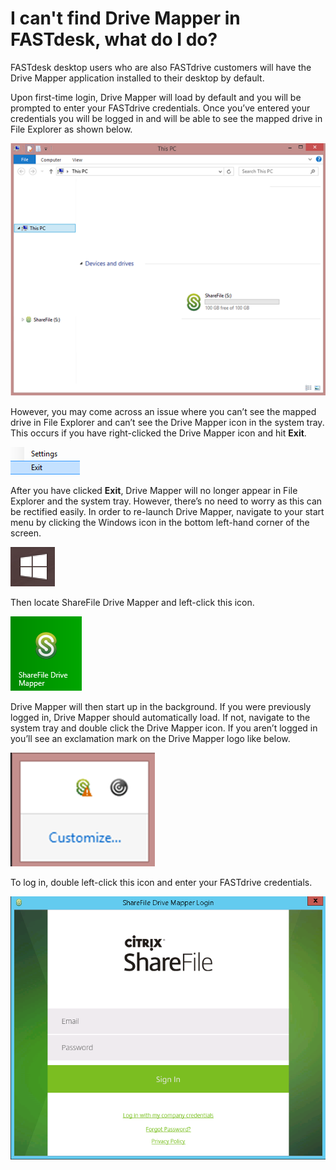 # I can't find Drive Mapper in FASTdesk, what do I do?

FASTdesk desktop users who are also FASTdrive customers will have the Drive Mapper application installed to their desktop by default.

Upon first-time login, Drive Mapper will load by default and you will be prompted to enter your FASTdrive credentials. Once you’ve entered your credentials you will be logged in and will be able to see the mapped drive in File Explorer as shown below.

![Image141](files/Image141.png)

However, you may come across an issue where you can’t see the mapped drive in File Explorer and can’t see the Drive Mapper icon in the system tray. This occurs if you have right-clicked the Drive Mapper icon and hit __Exit__.

![Image142](files/Image142.png)

After you have clicked __Exit__, Drive Mapper will no longer appear in File Explorer and the system tray. However, there’s no need to worry as this can be rectified easily. In order to re-launch Drive Mapper, navigate to your start menu by clicking the Windows icon in the bottom left-hand corner of the screen.

![Image143](files/Image143.png)

Then locate ShareFile Drive Mapper and left-click this icon.

![Image144](files/Image144.png)

Drive Mapper will then start up in the background. If you were previously logged in, Drive Mapper should automatically load. If not, navigate to the system tray and double click the Drive Mapper icon. If you aren’t logged in you’ll see an exclamation mark on the Drive Mapper logo like below.

![Image145](files/Image145.png)

To log in, double left-click this icon and enter your FASTdrive credentials.

![Image146](files/Image146.png)

